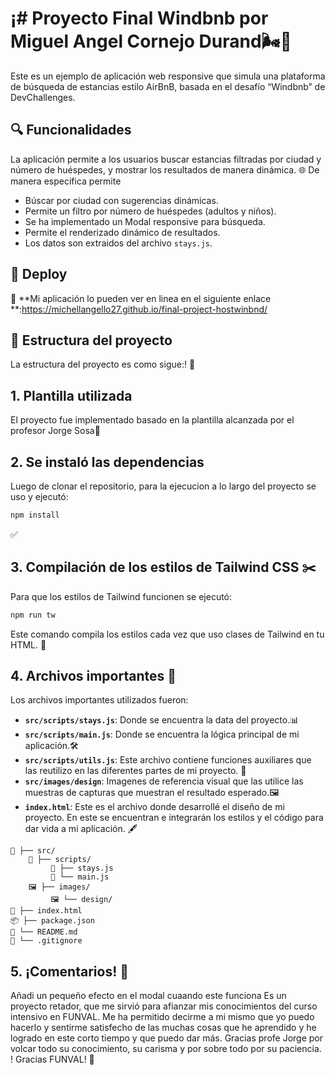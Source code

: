 # ¡# Proyecto Final Windbnb por Miguel Angel Cornejo Durand🌬️🏡

Este es un ejemplo de aplicación web responsive que simula una plataforma de búsqueda de estancias estilo AirBnB, basada en el desafío “Windbnb” de DevChallenges.

## 🔍 Funcionalidades

La aplicación permite a los usuarios buscar estancias filtradas por ciudad y número de huéspedes, y mostrar los resultados de manera dinámica. 🌐
De manera especifica permite

- Búscar por ciudad con sugerencias dinámicas.
- Permite un filtro por número de huéspedes (adultos y niños).
- Se ha implementado un Modal responsive para búsqueda.
- Permite el renderizado dinámico de resultados.
- Los datos son extraidos del archivo `stays.js`.

## 🚀 Deploy

🔗 **Mi aplicación lo pueden ver en linea en el siguiente enlace **:https://michellangello27.github.io/final-project-hostwinbnd/

## 📂 Estructura del proyecto

La estructura del proyecto es como sigue:! 🎉

## 1. Plantilla utilizada

El proyecto fue implementado basado en la plantilla alcanzada por el profesor Jorge Sosa📂

## 2. Se instaló las dependencias

Luego de clonar el repositorio, para la ejecucion a lo largo del proyecto se uso y ejecutó:

```bash
npm install
```

✅

## 3. Compilación de los estilos de Tailwind CSS ✂️

Para que los estilos de Tailwind funcionen se ejecutó:

```bash
npm run tw
```

Este comando compila los estilos cada vez que uso clases de Tailwind en tu HTML. 🎨

## 4. Archivos importantes 📂

Los archivos importantes utilizados fueron:

- **`src/scripts/stays.js`**: Donde se encuentra la data del proyecto.📊
- **`src/scripts/main.js`**: Donde se encuentra la lógica principal de mi aplicación.🛠️
- **`src/scripts/utils.js`**: Este archivo contiene funciones auxiliares que las reutilizo en las diferentes partes de mi proyecto. 🔧
- **`src/images/design`**: Imagenes de referencia visual que las utilice las muestras de capturas que muestran el resultado esperado.🖼️
- **`index.html`**: Este es el archivo donde desarrollé el diseño de mi proyecto. En este se encuentran e integrarán los estilos y el código para dar vida a mi aplicación. 🖋️

```El árbol de carpetas de mi proyecto es como sigue
📂 ├── src/
    📜 ├── scripts/
         📄 ├── stays.js
         📄 └── main.js
    🖼️ ├── images/
         🖼️ └── design/
📄 ├── index.html
📦 ├── package.json
📖 └── README.md
🚫 └── .gitignore
```

## 5. ¡Comentarios! 🚀

Añadi un pequeño efecto en el modal cuaando este funciona
Es un proyecto retador, que me sirvió para afianzar mis conocimientos del curso intensivo en FUNVAL. Me ha permitido decirme a mi mismo que yo puedo hacerlo y sentirme satisfecho de las muchas cosas que he aprendido y he logrado en este corto tiempo y que puedo dar más. Gracias profe Jorge por volcar todo su conocimiento, su carisma y por sobre todo por su paciencia.
! Gracias FUNVAL! 💪
